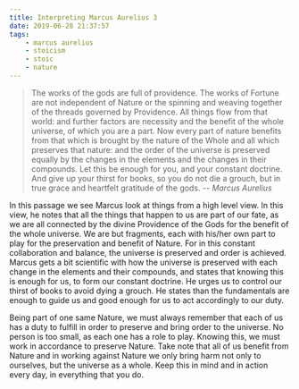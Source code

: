 ```yaml
---
title: Interpreting Marcus Aurelius 3
date: 2019-06-28 21:37:57
tags:
    - marcus aurelius
    - stoicism
    - stoic
    - nature
---
```

> The works of the gods are full of providence. The works of Fortune are not independent of Nature or the spinning and weaving together of the threads governed by Providence. All things flow from that world: and further factors are necessity and the benefit of the whole universe, of which you are a part. Now every part of nature benefits from that which is brought by the nature of the Whole and all which preserves that nature: and the order of the universe is preserved equally by the changes in the elements and the changes in their compounds. Let this be enough for you, and your constant doctrine. And give up your thirst for books, so you do not die a grouch, but in true grace and heartfelt gratitude of the gods.
> -- <cite>Marcus Aurelius</cite>

In this passage we see Marcus look at things from a high level view. In this view, he notes that all the things that happen to us are part of our fate, as we are all connected by the divine Providence of the Gods for the benefit of the whole universe. We are but fragments, each with his/her own part to play for the preservation and benefit of Nature. For in this constant collaboration and balance, the universe is preserved and order is achieved. Marcus gets a bit scientific with how the universe is preserved with each change in the elements and their compounds, and states that knowing this is enough for us, to form our constant doctrine. He urges us to control our thirst of books to avoid dying a grouch. He states than the fundamentals are enough to guide us and good enough for us to act accordingly to our duty.

Being part of one same Nature, we must always remember that each of us has a duty to fulfill in order to preserve and bring order to the universe. No person is too small, as each one has a role to play. Knowing this, we must work in accordance to preserve Nature. Take note that all of us benefit from Nature and in working against Nature we only bring harm not only to ourselves, but the universe as a whole. Keep this in mind and in action every day, in everything that you do. 